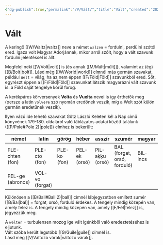 ```yaml
---
{"dg-publish":true,"permalink":"/V/Vált/","title":"Vált","created":"2023-10-10T10:44","updated":"2025-04-04T22:55"}
---
```



# Vált

A keringő [[W/Waltz\|waltz]] neve a német `walzen` = fordulni, perdülni szótól ered. Igaza volt Magyar Adorjánnak, mikor arról szólt, hogy a vált szavunk fordulni jelentéssel is állt.  

Megfelel neki [[V/Volt\|volt]] is (és annak [[M/Múlt\|múlt]]), valamint az (ég)[[B/Bolt\|bolt]]. Lásd még [[W/World\|world]] címnél más germán szavakat, például `Welt` = világ; ha az nem éppen [[F/Föld\|Föld]] szavunkból ered. Sőt, egyrészt éppen a [[F/Föld\|Föld]] szavunkat látszik magyarázni vált szavunk is: a Föld saját tengelye körül forog.  

A kerékpáros körversenyek **Volta** és **Vuelta** nevei is így érthetők meg (persze a latin `volvere` szó nyomán eredőnek veszik, míg a Welt szót külön germán eredetűnek veszik).  

Ilyen vázú ide tehető szavakat Götz László Keleten kél a Nap című könyvének 179-180. oldaláról való táblázatos adatai között találunk ([[P/Pole#Pole 2)\|pole]]) címhez is bekerült:  

| német            | latin           | görög        | héber         | asszír          | szumér                      | magyar   |
| ---------------- | --------------- | ------------ | ------------- | --------------- | --------------------------- | -------- |
| FLE-chten (fon)  | PLE-cto (fon)   | PLE-ko (fon) | PEL-ek (orsó) | PIL-aḳḳu (orsó) | BAL (forgat, orsó, forduló) | BIL-incs |
| FEL-ge (abroncs) | VOL-vo (forgat) |              |               |                 |                             |          |

Különösen a [[B/Ball#Ball 2)\|ball]] címnél lábjegyzetben említett sumér [[B/Bal\|bal]] = forgat, orsó, forduló érdekes. A tengely mindig közepén van, amely felez is. A tengely mindig közepén van, amely [[F/Fél\|felez]] is, jegyezzük meg.  

A `welter` = turbulensen mozog ige vált igénkből való eredeztetéséhez is eljutunk.  
Vált szóba került legutóbb [[G/Guile\|guile]] címnél is.  
Lásd még [[V/Változó várak\|változó várak]].  